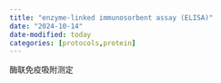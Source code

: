 ```yaml
---
title: "enzyme-linked immunosorbent assay (ELISA)"
date: "2024-10-14"
date-modified: today
categories: [protocols,protein]
---
```


酶联免疫吸附测定
